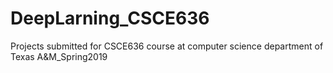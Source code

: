 # DeepLarning_CSCE636
Projects submitted for CSCE636 course at computer science department of Texas A&amp;M_Spring2019

